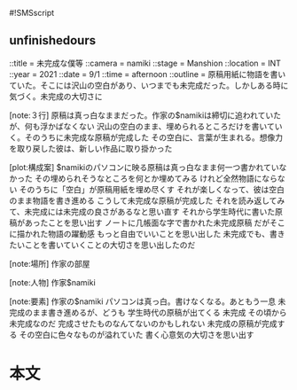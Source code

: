 #!SMSscript

## unfinishedours

::title = 未完成な僕等
::camera = namiki
::stage = Manshion
::location = INT
::year = 2021
::date = 9/1
::time = afternoon
::outline = 原稿用紙に物語を書いていた。そこには沢山の空白があり、いつまでも未完成だった。しかしある時に気づく。未完成の大切さに

[note:３行]
原稿は真っ白なままだった。作家の$namikiは締切に追われていたが、何も浮かばなくない
沢山の空白のまま、埋められるところだけを書いていく。そのうちに未完成な原稿が完成した
その空白に、言葉が生まれる。想像力を取り戻した彼は、新しい作品に取り掛かった

[plot:構成案]
$namikiのパソコンに映る原稿は真っ白なまま何一つ書かれていなかった
その埋められそうなところを何とか埋めてみる
けれど全然物語にならない
そのうちに「空白」が原稿用紙を埋め尽くす
それが楽しくなって、彼は空白のまま物語を書き進める
こうして未完成な原稿が完成した
それを読み返してみて、未完成には未完成の良さがあるなと思い直す
それから学生時代に書いた原稿があったことを思い出す
ノートに几帳面な字で書かれた未完成原稿
だがそこに描かれた物語の躍動感
もっと自由でいいことを思い出した
未完成でも、書きたいことを書いていくことの大切さを思い出したのだ

[note:場所]
作家の部屋

[note:人物]
作家$namiki

[note:要素]
作家の$namiki
パソコンは真っ白。書けなくなる。あともう一息
未完成のまま書き進めるが、どうも
学生時代の原稿が出てくる
未完成
その頃から未完成なのだ
完成させたものなんてないのかもしれない
未完成の原稿が完成する
その空白に色々なものが溢れていた
書く心意気の大切さを思い出す

# 本文
